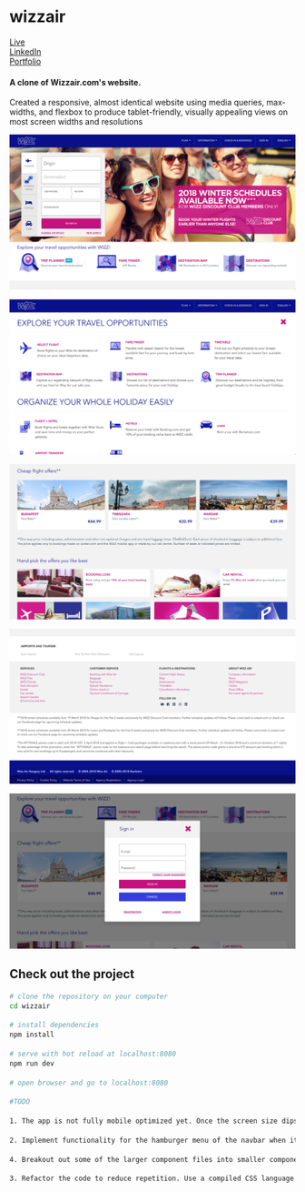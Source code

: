 # wizzair

<a href="https://ktruong88.github.io/wizzair-app/">Live</a> <br>
<a href="https://www.linkedin.com/in/ktruong01/">LinkedIn</a> <br>
<a href="https://ktruong88.github.io/">Portfolio</a>

<h4>A clone of Wizzair.com's website.</h4>
<p>Created a responsive, almost identical website using media queries, max-widths, and flexbox to produce tablet-friendly, visually appealing views on most screen widths and resolutions</p>


![screenshot of homepage](https://github.com/KTruong88/wizzair/blob/master/images/ss1.png)

![screenshot of modal](https://github.com/KTruong88/wizzair/blob/master/images/ss5.png)

![screenshot of body](https://github.com/KTruong88/wizzair/blob/master/images/ss3.png)

![screenshot of footer](https://github.com/KTruong88/wizzair/blob/master/images/ss4.png)

![screenshot of modal](https://github.com/KTruong88/wizzair/blob/master/images/ss6.png)

## Check out the project

``` bash
# clone the repository on your computer
cd wizzair

# install dependencies
npm install

# serve with hot reload at localhost:8080
npm run dev

# open browser and go to localhost:8080

#TODO

1. The app is not fully mobile optimized yet. Once the screen size dips below say, 500 pixels, some of the sections don’t look as great.

2. Implement functionality for the hamburger menu of the navbar when it appears.

4. Breakout out some of the larger component files into smaller components to become more easily tested, changed, and re-used.

3. Refactor the code to reduce repetition. Use a compiled CSS language to reduce much of the CSS repetition.
